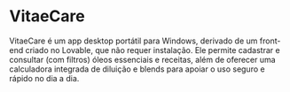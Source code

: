 # VitaeCare
VitaeCare é um app desktop portátil para Windows, derivado de um front-end criado no Lovable, que não requer instalação. Ele permite cadastrar e consultar (com filtros) óleos essenciais e receitas, além de oferecer uma calculadora integrada de diluição e blends para apoiar o uso seguro e rápido no dia a dia.
